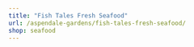 ```yaml
---
title: "Fish Tales Fresh Seafood"
url: /aspendale-gardens/fish-tales-fresh-seafood/
shop: seafood
---
```

